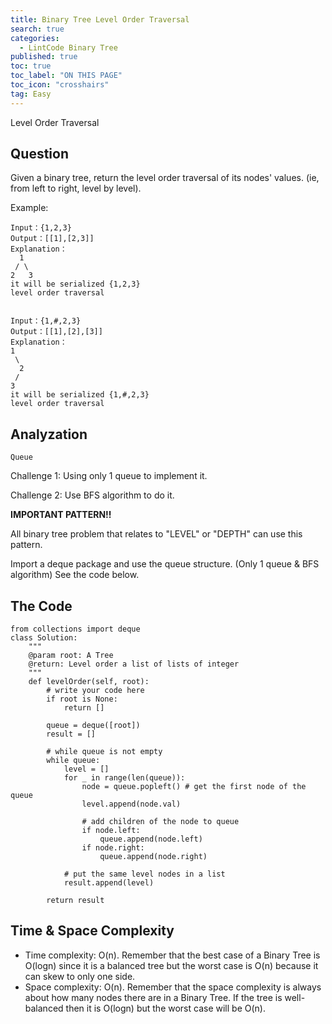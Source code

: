 ```yaml
---
title: Binary Tree Level Order Traversal
search: true
categories:
  - LintCode Binary Tree
published: true
toc: true
toc_label: "ON THIS PAGE"
toc_icon: "crosshairs"
tag: Easy
---
```


Level Order Traversal

## Question

Given a binary tree, return the level order traversal of its nodes' values. (ie, from left to right, level by level).

Example:
```
Input：{1,2,3}
Output：[[1],[2,3]]
Explanation：
  1
 / \
2   3
it will be serialized {1,2,3}
level order traversal


Input：{1,#,2,3}
Output：[[1],[2],[3]]
Explanation：
1
 \
  2
 /
3
it will be serialized {1,#,2,3}
level order traversal
```

## Analyzation
`Queue`

Challenge 1: Using only 1 queue to implement it.

Challenge 2: Use BFS algorithm to do it.

**IMPORTANT PATTERN!!**

All binary tree problem that relates to "LEVEL" or "DEPTH" can use this pattern.

Import a deque package and use the queue structure. (Only 1 queue & BFS algorithm) See the code below.

## The Code
```
from collections import deque
class Solution:
    """
    @param root: A Tree
    @return: Level order a list of lists of integer
    """
    def levelOrder(self, root):
        # write your code here
        if root is None:
            return []
            
        queue = deque([root])
        result = []
        
        # while queue is not empty
        while queue:
            level = []
            for _ in range(len(queue)):
                node = queue.popleft() # get the first node of the queue
                level.append(node.val)
                
                # add children of the node to queue
                if node.left:
                    queue.append(node.left)
                if node.right:
                    queue.append(node.right)
                    
            # put the same level nodes in a list
            result.append(level)
        
        return result
```

## Time & Space Complexity
- Time complexity: O(n). Remember that the best case of a Binary Tree is O(logn) since it is a balanced tree but the worst case is O(n) because it can skew to only one side.
- Space complexity: O(n). Remember that the space complexity is always about how many nodes there are in a Binary Tree. If the tree is well-balanced then it is O(logn) but the worst case will be O(n).
